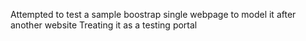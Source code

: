 Attempted to test a sample boostrap single webpage to model it after another website
Treating it as a testing portal
